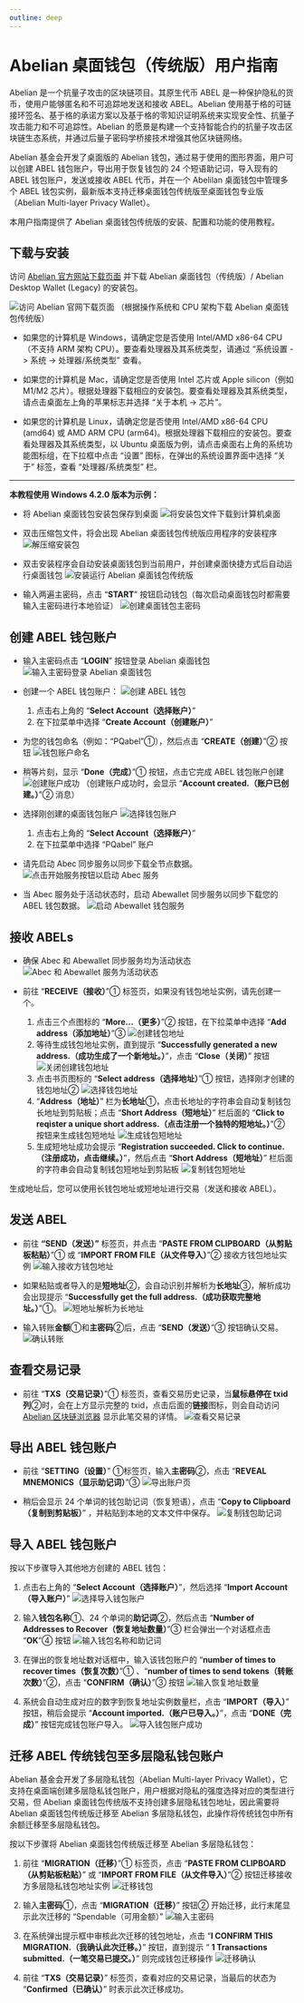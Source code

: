 ```yaml
---
outline: deep
---
```


# Abelian 桌面钱包（传统版）用户指南

Abelian 是一个抗量子攻击的区块链项目。其原生代币 ABEL 是一种保护隐私的货币，使用户能够匿名和不可追踪地发送和接收 ABEL。Abelian 使用基于格的可链接环签名、基于格的承诺方案以及基于格的零知识证明系统来实现安全性、抗量子攻击能力和不可追踪性。Abelian 的愿景是构建一个支持智能合约的抗量子攻击区块链生态系统，并通过后量子密码学桥接技术增强其他区块链网络。

Abelian 基金会开发了桌面版的 Abelian 钱包，通过易于使用的图形界面，用户可以创建 ABEL 钱包账户，导出用于恢复钱包的 24 个短语助记词，导入现有的 ABEL 钱包账户，发送或接收 ABEL 代币，并在一个 Abelilan 桌面钱包中管理多个 ABEL 钱包实例，最新版本支持迁移桌面钱包传统版至桌面钱包专业版（Abelian Multi-layer Privacy Wallet）。

本用户指南提供了 Abelian 桌面钱包传统版的安装、配置和功能的使用教程。

## 下载与安装

访问 [Abelian 官方网站下载页面](/zh/downloads/latest#abelian-桌面钱包-传统版) 并下载 Abelian 桌面钱包（传统版）/ Abelian Desktop Wallet (Legacy) 的安装包。

![访问 Abelian 官网下载页面](/desktop-wallet/legacy/download-page.png)
（根据操作系统和 CPU 架构下载 Abelian 桌面钱包传统版）

- 如果您的计算机是 Windows，请确定您是否使用 Intel/AMD x86-64 CPU（不支持 ARM 架构 CPU）。要查看处理器及其系统类型，请通过 “系统设置 -> 系统 -> 处理器/系统类型” 查看。

- 如果您的计算机是 Mac，请确定您是否使用 Intel 芯片或 Apple silicon（例如 M1/M2 芯片）。根据处理器下载相应的安装包。要查看处理器及其系统类型，请点击桌面左上角的苹果标志并选择 “关于本机 -> 芯片”。

- 如果您的计算机是 Linux，请确定您是否使用 Intel/AMD x86-64 CPU (amd64) 或 AMD ARM CPU (arm64)。根据处理器下载相应的安装包。要查看处理器及其系统类型，以 Ubuntu 桌面版为例，请点击桌面右上角的系统功能图标组，在下拉框中点击 “设置” 图标，在弹出的系统设置界面中选择 “关于” 标签，查看 “处理器/系统类型” 栏。

---

**本教程使用 Windows 4.2.0 版本为示例：**

- 将 Abelian 桌面钱包安装包保存到桌面
![将安装包文件下载到计算机桌面](/desktop-wallet/legacy/download.png)

- 双击压缩包文件，将会出现 Abelian 桌面钱包传统版应用程序的安装程序
![解压缩安装包](/desktop-wallet/legacy/installer.png)

- 双击安装程序会自动安装桌面钱包到当前用户，并创建桌面快捷方式后自动运行桌面钱包
![安装运行 Abelian 桌面钱包传统版](/desktop-wallet/legacy/runing.png)

- 输入两遍主密码，点击 “**START**” 按钮启动钱包（每次启动桌面钱包时都需要输入主密码进行本地验证）
![创建桌面钱包主密码](/desktop-wallet/legacy/input-password.png)

## 创建 ABEL 钱包账户

- 输入主密码点击 “**LOGIN**” 按钮登录 Abelian 桌面钱包
![输入主密码登录 Abelian 桌面钱包](/desktop-wallet/legacy/login.png)

- 创建一个 ABEL 钱包账户：
![创建 ABEL 钱包](/desktop-wallet/legacy/create-account.png)
  1. 点击右上角的 “**Select Account（选择账户）**”
  2. 在下拉菜单中选择 “**Create Account（创建账户）**”

- 为您的钱包命名（例如：“PQabel”①），然后点击 “**CREATE（创建）**”② 按钮
![钱包账户命名](/desktop-wallet/legacy/account-name.png)

- 稍等片刻，显示 “**Done（完成）**”① 按钮，点击它完成 ABEL 钱包账户创建
![创建账户成功](/desktop-wallet/legacy/create-account-success.png)
（创建账户成功时，会显示 “**Account created.（账户已创建。）**”② 消息）

- 选择刚创建的桌面钱包账户
![选择钱包账户](/desktop-wallet/legacy/select-account.png)
  1. 点击右上角的 “**Select Account（选择账户）**”
  2. 在下拉菜单中选择 “PQabel” 账户
  
- 请先启动 Abec 同步服务以同步下载全节点数据。
![点击开始服务按钮以启动 Abec 服务](/desktop-wallet/legacy/start-abec-sync-service.png)

- 当 Abec 服务处于活动状态时，启动 Abewallet 同步服务以同步下载您的 ABEL 钱包数据。
![启动 Abewallet 钱包服务](/desktop-wallet/legacy/start-abewallet-sync-service.png)

## 接收 ABELs

- 确保 Abec 和 Abewallet 同步服务均为活动状态
![Abec 和 Abewallet 服务为活动状态](/desktop-wallet/legacy/abec-abewallet-active-services.png)

- 前往 “**RECEIVE（接收）**”① 标签页，如果没有钱包地址实例，请先创建一个。
  1. 点击三个点图标的 “**More...（更多）**”② 按钮，在下拉菜单中选择 “**Add address（添加地址）**”③
   ![创建钱包地址](/desktop-wallet/legacy/create-wallet-address.png)<br>
  2. 等待生成钱包地址实例，直到提示 “**Successfully generated a new address.（成功生成了一个新地址。）**”，点击 “**Close（关闭）**” 按钮
   ![关闭创建钱包地址](/desktop-wallet/legacy/close-create-address.png)<br>
  3. 点击书页图标的 “**Select address（选择地址）**”① 按钮，选择刚才创建的钱包地址②
   ![选择钱包地址](/desktop-wallet/legacy/select-address.png)<br>
  4. “**Address（地址）**” 栏为**长地址**①，点击长地址的字符串会自动复制钱包长地址到剪贴板；点击 “**Short Address（短地址）**” 栏后面的 “**Click to reqister a unique short address.（点击注册一个独特的短地址。）**”② 按钮来生成钱包短地址
   ![生成钱包短地址](/desktop-wallet/legacy/generate-short-address.png)<br>
  5. 生成短地址成功会提示 “**Registration succeeded. Click to continue.（注册成功，点击继续。）**”，然后点击 “**Short Address（短地址）**” 栏后面的字符串会自动复制钱包短地址到剪贴板
   ![复制钱包短地址](/desktop-wallet/legacy/copy-short-address.png)

生成地址后，您可以使用长钱包地址或短地址进行交易（发送和接收 ABEL）。

## 发送 ABEL

- 前往 **“SEND（发送）”** 标签页，并点击 “**PASTE FROM CLIPBOARD（从剪贴板粘贴）**”① 或 “**IMPORT FROM FILE（从文件导入）**”② 接收方钱包地址实例
![输入接收方钱包地址](/desktop-wallet/legacy/input-receiver-address.png)

- 如果粘贴或者导入的是**短地址**②，会自动识别并解析为**长地址**③，解析成功会出现提示 “**Successfully get the full address.（成功获取完整地址。）**”①。
![短地址解析为长地址](/desktop-wallet/legacy/short-address-to-full-address.png)

- 输入转账**金额**①和**主密码**②后，点击 “**SEND（发送）**”③ 按钮确认交易。
![确认转账](/desktop-wallet/legacy/confirm-transaction.png)

## 查看交易记录

- 前往 “**TXS（交易记录）**”① 标签页，查看交易历史记录，当**鼠标悬停在 txid 列**②时，会在上方显示完整的 txid，点击后面的**链接**图标，则会自动访问 [Abelian 区块链浏览器](https://explorer.pqabelian.io) 显示此笔交易的详情。 
![查看交易记录](/desktop-wallet/legacy/transaction-record.png)

## 导出 ABEL 钱包账户

- 前往 “**SETTING（设置）**” ①标签页，输入**主密码**②，点击 “**REVEAL MNEMONICS（显示助记词）**”③
  ![导出账户页](/desktop-wallet/legacy/export-account-page.png)<br>

- 稍后会显示 24 个单词的钱包助记词（恢复短语），点击 “**Copy to Clipboard（复制到剪贴板）**” ，并粘贴到本地的文本文件中保存。
  ![复制钱包助记词](/desktop-wallet/legacy/copy-mnemonics.png)

## 导入 ABEL 钱包账户

按以下步骤导入其他地方创建的 ABEL 钱包：

1. 点击右上角的 “**Select Account（选择账户）**”，然后选择 “**Import Account（导入账户）**”
![选择导入钱包账户](/desktop-wallet/legacy/select-import-account.png)<br>

2. 输入**钱包名称**①、24 个单词的**助记词**②，然后点击 “**Number of Addresses to Recover（恢复地址数量）**”③ 栏会弹出一个对话框点击 “**OK**”④ 按钮
![输入钱包名称和助记词](/desktop-wallet/legacy/input-account-name-mnemonics.png)<br>

3. 在弹出的恢复地址数对话框中，输入该钱包账户的 “**number of times to recover times（恢复次数）**”① 、“**number of times to send tokens（转账次数）**”②，点击 “**CONFIRM（确认）**”③ 按钮
![输入恢复地址数量](/desktop-wallet/legacy/input-recover-send-times.png)<br>

4. 系统会自动生成对应的数字到恢复地址实例数量栏，点击 “**IMPORT（导入）**” 按钮，稍后会提示 “**Account imported.（账户已导入。）**”，点击 “**DONE（完成）**” 按钮完成钱包账户导入。
![导入钱包账户成功](/desktop-wallet/legacy/import-account-success.png)

## 迁移 ABEL 传统钱包至多层隐私钱包账户

Abelian 基金会开发了多层隐私钱包（Abelian Multi-layer Privacy Wallet），它支持在桌面端创建多层隐私钱包账户，用户根据对隐私的强度选择对应的类型进行交易，但 Abelian 桌面钱包传统版不支持创建多层隐私钱包地址，因此需要将 Abelian 桌面钱包传统版迁移至 Abelian 多层隐私钱包，此操作将传统钱包中所有余额迁移至多层隐私钱包。

按以下步骤将 Abelian 桌面钱包传统版迁移至 Abelian 多层隐私钱包：

1. 前往 “**MIGRATION（迁移）**”① 标签页，点击 “**PASTE FROM CLIPBOARD（从剪贴板粘贴）**” 或 “**IMPORT FROM FILE（从文件导入）**”② 按钮迁移接收方多层隐私钱包地址实例
![迁移钱包](/desktop-wallet/legacy/migrate-mlp-wallet.png)<br>

2. 输入**主密码**①，点击 “**MIGRATION（迁移）**” 按钮② 开始迁移，此行末尾显示此次迁移的 “Spendable（可用金额）”
![输入主密码](/desktop-wallet/legacy/input-password-migration.png)<br>

3. 在系统弹出提示框中审核此次迁移的钱包地址，点击 “**I CONFIRM THIS MIGRATION.（我确认此次迁移。）**” 按钮，直到提示 “ **1 Transactions submitted.（一笔交易已提交。）**” 则完成钱包迁移操作
![迁移确认](/desktop-wallet/legacy/migration-confirm.png)

4. 前往 “**TXS（交易记录）**” 标签页，查看对应的交易记录，当最后的状态为 “**Confirmed（已确认）**” 时表示此次迁移成功。

